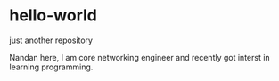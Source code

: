 # hello-world
just another repository

Nandan here, I am core networking engineer and recently got interst in learning programming. 
